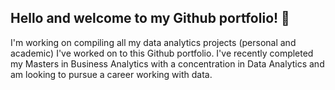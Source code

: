 ## Hello and welcome to my Github portfolio! 👋

I'm working on compiling all my data analytics projects (personal and academic) I've worked on to this Github portfolio. I've recently completed my Masters in Business Analytics with a concentration in Data Analytics and am looking to pursue a career working with data.

<!--
**sallywuhoo/sallywuhoo** is a ✨ _special_ ✨ repository because its `README.md` (this file) appears on your GitHub profile.

Here are some ideas to get you started:

- 🔭 I’m currently working on ...
- 🌱 I’m currently learning ...
- 👯 I’m looking to collaborate on ...
- 🤔 I’m looking for help with ...
- 💬 Ask me about ...
- 📫 How to reach me: ...
- 😄 Pronouns: ...
- ⚡ Fun fact: ...
-->
